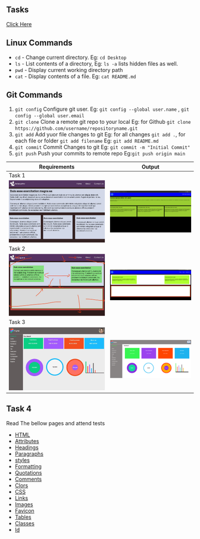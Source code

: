 ## Tasks

[Click Here](https://abdulhakeemkzm.github.io/learning/)

## Linux Commands

- `cd` - Change current directory. Eg: `cd Desktop`
- `ls` - List contents of a directory, Eg: `ls -a` lists hidden files as well.
- `pwd` - Display current working directory path
- `cat` - Display contents of a file. Eg: `cat README.md`

## Git Commands

1. `git config` Configure git user. Eg: `git config --global user.name` ,
   `git config --global user.email`
2. `git clone` Clone a remote git repo to your local Eg: for Github `git clone https://github.com/username/repositoryname.git`
3. `git add` Add yuor file changes to git Eg: for all changes `git add .`, for each file or folder `git add filename` Eg: `git add README.md`
4. `git commit` Commit Changes to git Eg: `git commit -m "Initial Commit"`
5. `git push` Push your commits to remote repo Eg:`git push origin main`

<!--### setup GitHub SSH keys on ubuntu

1. `cd ~/.ssh`   go to ssh folder
2. `ssh-keygen -o -t rsa -C "email"` to create SSH keys -->

| Requirements                        | Output                                 |
| ----------------------------------- | -------------------------------------- |
| Task 1                              |
| ![Task 1](task-1/images/task1.jpeg) | ![Task 1](task-1/images/task1out.png)  |
| Task 2                              |
| ![Task 2](task-2/images/task2.jpeg) | ![Task 2](task-2/images/task2out.jpeg) |
| Task 3                              |
| ![TAsk 3](task-3/images/task3.jpeg) | ![TAsk 3](task-3/images/task3out.png)  |

## Task 4

Read The bellow pages and attend tests

- [HTML](https://www.w3schools.com/html/default.asp)
- [Attributes](https://www.w3schools.com/html/html_attributes.asp)
- [Headings](https://www.w3schools.com/html/html_headings.asp)
- [Paragraphs](https://www.w3schools.com/html/html_paragraphs.asp)
- [styles](https://www.w3schools.com/html/html_styles.asp)
- [Formatting](https://www.w3schools.com/html/html_formatting.asp)
- [Quotations](https://www.w3schools.com/html/html_quotation_elements.asp)
- [Comments](https://www.w3schools.com/html/html_comments.asp)
- [Clors](https://www.w3schools.com/html/html_comments.asp)
- [CSS](https://www.w3schools.com/html/html_css.asp)
- [Links](https://www.w3schools.com/html/html_links.asp)
- [Images](https://www.w3schools.com/html/html_images.asp)
- [Favicon](https://www.w3schools.com/html/html_favicon.asp)
- [Tables](https://www.w3schools.com/html/html_tables.asp)
- [Classes](https://www.w3schools.com/html/html_classes.asp)
- [Id](https://www.w3schools.com/html/html_id.asp)
